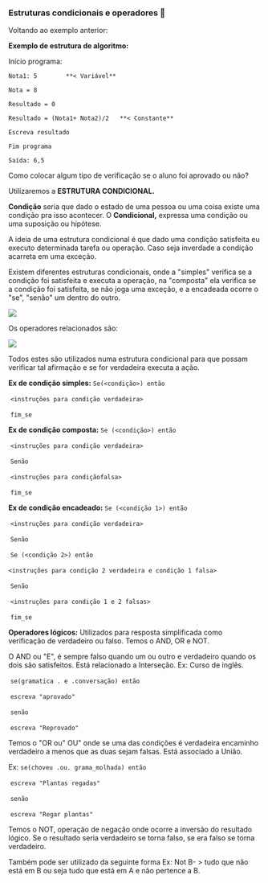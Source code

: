### Estruturas condicionais e operadores :mega:



Voltando ao exemplo anterior:

**Exemplo de estrutura de algoritmo:**

Início programa:

`Nota1: 5        **< Variável**`

`Nota = 8`

`Resultado = 0`

`Resultado = (Nota1+ Nota2)/2   **< Constante**`   

`Escreva resultado`

`Fim programa`

`Saída: 6,5`

Como colocar algum tipo de verificação se o aluno foi aprovado ou não?

Utilizaremos a **ESTRUTURA CONDICIONAL.**

**Condição** seria que dado o estado de uma pessoa ou uma coisa existe uma condição pra isso acontecer. O **Condicional,** expressa uma condição ou uma suposição ou hipótese.

A ideia de uma estrutura condicional é que dado uma condição satisfeita eu executo determinada tarefa ou operação. Caso seja inverdade a condição acarreta em uma exceção.

Existem diferentes estruturas condicionais, onde a "simples" verifica se a condição foi satisfeita e executa a operação, na "composta" ela verifica se a condição foi satisfeita, se não joga uma exceção, e a encadeada ocorre o "se", "senão" um dentro do outro.

![](https://ibb.co/ngjQJ5y)



Os operadores relacionados são:

![](https://ibb.co/Fb2BhXc)

Todos estes são utilizados numa estrutura condicional para que possam verificar tal afirmação e se for verdadeira executa a ação.

**Ex de condição simples:** `Se(<condição>) então`

​                              `<instruções para condição verdadeira>`

​                           `fim_se`

**Ex de condição composta:** `Se (<condição>) então`

​                                 `<instruções para condição verdadeira>`

​                             `Senão`

​                                 `<instruções para condiçãofalsa>`

​                              `fim_se`

**Ex de condição encadeado:** `Se (<condição 1>) então`

​                                 `<instruções para condição verdadeira>`

​                             `Senão`

​                                `Se (<condição 2>) então`

​                           `<instruções para condição 2 verdadeira e condição 1 falsa>`

​                             `Senão`

​                           `<instruções para condição 1 e 2 falsas>`

​                              `fim_se`

**Operadores lógicos:** Utilizados para resposta simplificada como verificação de verdadeiro ou falso. Temos o AND, OR e NOT.

O AND ou "E", é sempre falso quando um ou outro e verdadeiro quando os dois são satisfeitos. Está relacionado a Interseção. Ex: Curso de inglês.

​                `se(gramatica . e .conversação) então`     

​                     `escreva "aprovado"`

​                  `senão`

​                     `escreva "Reprovado"`

Temos o "OR ou" OU" onde se uma das condições é verdadeira encaminho verdadeiro a menos que as duas sejam falsas. Está associado a União.

   Ex:           `se(choveu .ou. grama_molhada) então`     

​                     `escreva "Plantas regadas"`

​                  `senão`

​                     `escreva "Regar plantas"`

Temos o NOT, operação de negação onde ocorre a inversão do resultado lógico. Se o resultado seria verdadeiro se torna falso, se era falso se torna verdadeiro.

Também pode ser utilizado da seguinte forma Ex: Not B- > tudo que não está em B ou seja tudo que está em A e não pertence a B.
